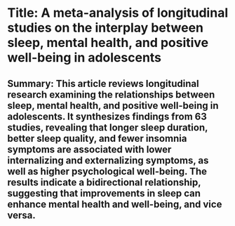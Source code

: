 # Title: A meta-analysis of longitudinal studies on the interplay between sleep, mental health, and positive well-being in adolescents

## Summary: This article reviews longitudinal research examining the relationships between sleep, mental health, and positive well-being in adolescents. It synthesizes findings from 63 studies, revealing that longer sleep duration, better sleep quality, and fewer insomnia symptoms are associated with lower internalizing and externalizing symptoms, as well as higher psychological well-being. The results indicate a bidirectional relationship, suggesting that improvements in sleep can enhance mental health and well-being, and vice versa.